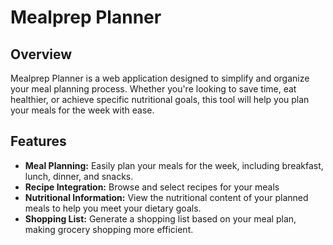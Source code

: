 # Mealprep Planner

## Overview

Mealprep Planner is a web application designed to simplify and organize your meal planning process. Whether you're looking to save time, eat healthier, or achieve specific nutritional goals, this tool will help you plan your meals for the week with ease.

## Features


- **Meal Planning:** Easily plan your meals for the week, including breakfast, lunch, dinner, and snacks.
- **Recipe Integration:** Browse and select recipes for your meals
- **Nutritional Information:** View the nutritional content of your planned meals to help you meet your dietary goals.
- **Shopping List:** Generate a shopping list based on your meal plan, making grocery shopping more efficient.
